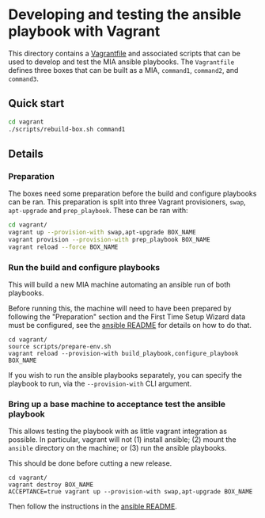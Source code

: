 # Developing and testing the ansible playbook with Vagrant

This directory contains a [Vagrantfile](Vagrantfile) and associated scripts
that can be used to develop and test the MIA ansible playbooks.  The
`Vagrantfile` defines three boxes that can be built as a MIA, `command1`,
`command2`, and `command3`.

## Quick start

```sh
cd vagrant
./scripts/rebuild-box.sh command1
```

## Details

### Preparation

The boxes need some preparation before the build and configure playbooks can
be ran. This preparation is split into three Vagrant provisioners, `swap`,
`apt-upgrade` and `prep_playbook`.  These can be ran with:

```sh
cd vagrant/
vagrant up --provision-with swap,apt-upgrade BOX_NAME
vagrant provision --provision-with prep_playbook BOX_NAME
vagrant reload --force BOX_NAME
```

### Run the build and configure playbooks

This will build a new MIA machine automating an ansible run of both playbooks.


Before running this, the machine will need to have been prepared by following
the "Preparation" section and the First Time Setup Wizard data must be
configured, see the [ansible README](/ansible/README.md) for details on how to
do that.

```
cd vagrant/
source scripts/prepare-env.sh
vagrant reload --provision-with build_playbook,configure_playbook BOX_NAME
```

If you wish to run the ansible playbooks separately, you can specify the
playbook to run, via the `--provision-with` CLI argument.

### Bring up a base machine to acceptance test the ansible playbook

This allows testing the playbook with as little vagrant integration as
possible.  In particular, vagrant will not (1) install ansible; (2) mount the
`ansible` directory on the machine; or (3) run the ansible playbooks.

This should be done before cutting a new release.

```
cd vagrant/
vagrant destroy BOX_NAME
ACCEPTANCE=true vagrant up --provision-with swap,apt-upgrade BOX_NAME
```

Then follow the instructions in the [ansible README](/ansible/README.md).
